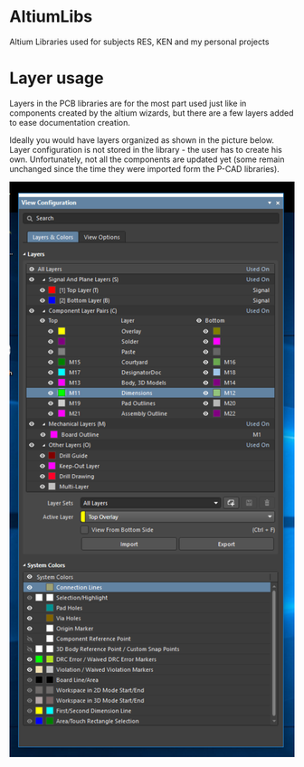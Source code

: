 # AltiumLibs
Altium Libraries used for subjects RES, KEN and my personal projects

# Layer usage

Layers in the PCB libraries are for the most part used just like in components created by the altium wizards, but there are a few layers added to ease documentation creation. 

Ideally you would have layers organized as shown in the picture below. Layer configuration is not stored in the library - the user has to create his own. Unfortunately, not all the components are updated yet (some remain unchanged since the time they were imported form the P-CAD libraries).

![](AltiumLayers.png)
